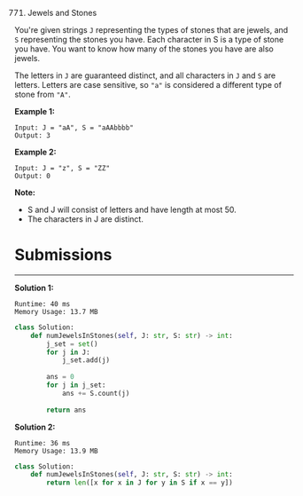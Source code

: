 771. Jewels and Stones

You're given strings `J` representing the types of stones that are jewels, and `S` representing the stones you have.  Each character in S is a type of stone you have.  You want to know how many of the stones you have are also jewels.

The letters in `J` are guaranteed distinct, and all characters in `J` and `S` are letters. Letters are case sensitive, so `"a"` is considered a different type of stone from `"A"`.

**Example 1:**
```
Input: J = "aA", S = "aAAbbbb"
Output: 3
```

**Example 2:**
```
Input: J = "z", S = "ZZ"
Output: 0
```

**Note:**

* S and J will consist of letters and have length at most 50.
* The characters in J are distinct.

# Submissions
---
**Solution 1:**
```
Runtime: 40 ms
Memory Usage: 13.7 MB
```
```python
class Solution:
    def numJewelsInStones(self, J: str, S: str) -> int:
        j_set = set()
        for j in J:
            j_set.add(j)
        
        ans = 0
        for j in j_set:
            ans += S.count(j)
            
        return ans
```

**Solution 2:**
```
Runtime: 36 ms
Memory Usage: 13.9 MB
```
```python
class Solution:
    def numJewelsInStones(self, J: str, S: str) -> int:
        return len([x for x in J for y in S if x == y])
```